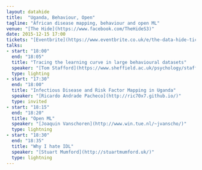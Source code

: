 ```yaml
---
layout: datahide
title:  "Uganda, Behaviour, Open"
tagline: "African disease mapping, behaviour and open ML"
venue: "[The Hide](https://www.facebook.com/TheHideS3)"
date: 2015-12-15 17:00
tickets: "[Eventbrite](https://www.eventbrite.co.uk/e/the-data-hide-tickets-19895024554)"
talks:
- start: "18:00"
  end: "18:05"
  title: "Tracing the learning curve in large behavioural datasets"
  speaker: "[Tom Stafford](https://www.sheffield.ac.uk/psychology/staff/academic/tom-stafford), Sheffield Psychology"
  type: lighting
- start: "17:30"
  end: "18:00"
  title: "Infectious Disease and Risk Factor Mapping in Uganda"
  speaker: "[Ricardo Andrade Pacheco](http://ric70x7.github.io/)"
  type: invited
- start: "18:15"
  end: "18:20"
  title: "Open ML"
  speaker: "[Joaquin Vanschoren](http://www.win.tue.nl/~jvanscho/)"
  type: lightning
- start: "18:30"
  end: "18:35"
  title: "Why I hate IDL"
  speaker: "[Stuart Mumford](http://stuartmumford.uk/)"
  type: lightning
---
```

